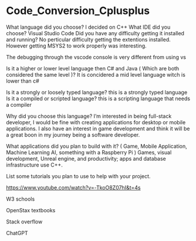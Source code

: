 # Code_Conversion_Cplusplus
 
What language did you choose?
I decided on C++
What IDE did you choose?
Visual Studio Code
Did you have any difficulty getting it installed and running?
No perticular difficulty getting the extentions installed. However getting MSYS2 to work properly was interesting.

The debugging through the vscode console is very different from using vs

Is it a higher or lower level language then C# and Java ( Which are both considered the same level )?
It is concidered a mid level language witch is lower than c#

Is it a strongly or loosely typed language?
this is a strongly typed language
Is it a compiled or scripted language?
this is a scripting language that needs a compiler
 

Why did you choose this language?
I’m interested in being full-stack developer, I would be fine with creating applications for desktop or mobile applications. I also have an interest in game development and think it will be a great boon in my journey being a software developer.

What applications did you plan to build with it? ( Game, Mobile Application, Machine Learning AI, something with a Raspberry Pi )
Games, visual development, Unreal engine, and productivity; apps and database infrastructure use C++.

List some tutorials you plan to use to help with your project. 

https://www.youtube.com/watch?v=-TkoO8Z07hI&t=4s

W3 schools

OpenStax textbooks

Stack overflow

ChatGPT